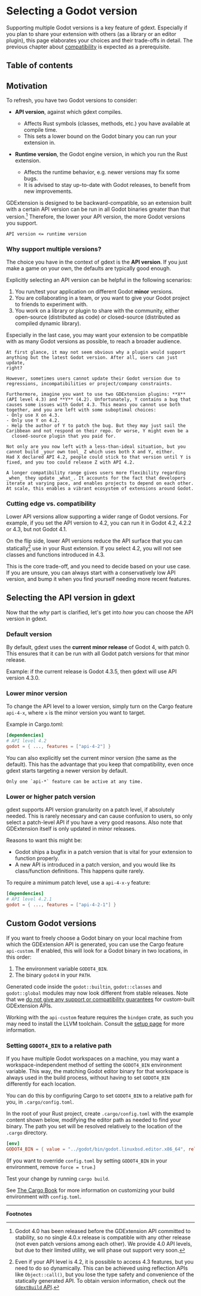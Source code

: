<!--
  ~ Copyright (c) godot-rust; Bromeon and contributors.
  ~ This Source Code Form is subject to the terms of the Mozilla Public
  ~ License, v. 2.0. If a copy of the MPL was not distributed with this
  ~ file, You can obtain one at https://mozilla.org/MPL/2.0/.
-->

# Selecting a Godot version

Supporting multiple Godot versions is a key feature of gdext. Especially if you plan to share your extension with others (as a library or an
editor plugin), this page elaborates your choices and their trade-offs in detail. The previous chapter about [compatibility][compat] is
expected as a prerequisite.


## Table of contents

<!-- toc -->


## Motivation

To refresh, you have two Godot versions to consider:

- **API version**, against which gdext compiles.
  - Affects Rust symbols (classes, methods, etc.) you have available at compile time.
  - This sets a lower bound on the Godot binary you can run your extension in.
  
- **Runtime version**, the Godot engine version, in which you run the Rust extension.
  - Affects the runtime behavior, e.g. newer versions may fix some bugs.
  - It is advised to stay up-to-date with Godot releases, to benefit from new improvements.

GDExtension is designed to be backward-compatible, so an extension built with a certain API version can be run in all Godot binaries greater
than that version.[^compat-4-0] Therefore, the lower your API version, the more Godot versions you support.

```admonish abstract title="In other words:"
API version <= runtime version
```

  
### Why support multiple versions?

The choice you have in the context of gdext is the **API version**. If you just make a game on your own, the defaults are typically good enough.

Explicitly selecting an API version can be helpful in the following scenarios:

1. You run/test your application on different Godot **minor** versions.
2. You are collaborating in a team, or you want to give your Godot project to friends to experiment with.
3. You work on a library or plugin to share with the community, either open-source (distributed as code) or closed-source (distributed as
   compiled dynamic library).

Especially in the last case, you may want your extension to be compatible with as many Godot versions as possible, to reach a broader audience.

```admonish tip title="Building an ecosystem"
At first glance, it may not seem obvious why a plugin would support anything but the latest Godot version. After all, users can just update,
right?

However, sometimes users cannot update their Godot version due to regressions, incompatibilities or project/company constraints.

Furthermore, imagine you want to use two GDExtension plugins: **X** (API level 4.3) and **Y** (4.2). Unfortunately, Y contains a bug that 
causes some issues with Godot 4.3. This means you cannot use both together, and you are left with some suboptimal choices:
- Only use X on 4.3.
- Only use Y on 4.2.
- Help the author of Y to patch the bug. But they may just sail the Caribbean and not respond on their repo. Or worse, Y might even be a
  closed-source plugin that you paid for.

Not only are you now left with a less-than-ideal situation, but you cannot build _your own tool_ Z which uses both X and Y, either.
Had X declared API 4.2, people could stick to that version until Y is fixed, and you too could release Z with API 4.2.

A longer compatibility range gives users more flexibility regarding _when_ they update _what_. It accounts for the fact that developers
iterate at varying pace, and enables projects to depend on each other. At scale, this enables a vibrant ecosystem of extensions around Godot.
```


### Cutting edge vs. compatibility

Lower API versions allow supporting a wider range of Godot versions. For example, if you set the API version to 4.2, you can run it in Godot
4.2, 4.2.2 or 4.3, but not Godot 4.1.

On the flip side, lower API versions reduce the API surface that you can statically[^dynamic-features] use in your Rust extension. If you
select 4.2, you will not see classes and functions introduced in 4.3.

This is the core trade-off, and you need to decide based on your use case. If you are unsure, you can always start with a conservatively low API
version, and bump it when you find yourself needing more recent features.


## Selecting the API version in gdext

Now that the _why_ part is clarified, let's get into _how_ you can choose the API version in gdext.


### Default version

By default, gdext uses the **current minor release** of Godot 4, with patch 0. This ensures that it can be run with all Godot patch versions
for that minor release.

Example: if the current release is Godot 4.3.5, then gdext will use API version 4.3.0.


### Lower minor version

To change the API level to a lower version, simply turn on the Cargo feature `api-4-x`, where `x` is the minor version you want to target.

Example in Cargo.toml:

```toml
[dependencies]
# API level 4.2
godot = { ..., features = ["api-4-2"] }
```

You can also explicitly set the current minor version (the same as the default). This has the advantage that you keep that compatibility,
even once gdext starts targeting a newer version by default.

```admonish note title="Mutual exclusivity"
Only one `api-*` feature can be active at any time.
```


### Lower or higher patch version

gdext supports API version granularity on a patch level, if absolutely needed. This is rarely necessary and can cause confusion to users,
so only select a patch-level API if you have a very good reasons. Also note that GDExtension itself is only updated in minor releases.

Reasons to want this might be:

- Godot ships a bugfix in a patch version that is vital for your extension to function properly.
- A new API is introduced in a patch version, and you would like its class/function definitions. This happens quite rarely.

To require a minimum patch level, use a `api-4-x-y` feature:

```toml
[dependencies]
# API level 4.2.1
godot = { ..., features = ["api-4-2-1"] }
```


## Custom Godot versions

If you want to freely choose a Godot binary on your local machine from which the GDExtension API is generated, you can use the Cargo feature
`api-custom`. If enabled, this will look for a Godot binary in two locations, in this order:

1. The environment variable `GODOT4_BIN`.
2. The binary `godot4` in your `PATH`.

Generated code inside the `godot::builtin`, `godot::classes` and `godot::global` modules may now look different from stable releases.
Note that we [do not give any support or compatibility guarantees][no-custom-support] for custom-built GDExtension APIs.

Working with the `api-custom` feature requires the `bindgen` crate, as such you may need to install the LLVM toolchain.
Consult the [setup page][setup-llvm] for more information.


### Setting `GODOT4_BIN` to a relative path

If you have multiple Godot workspaces on a machine, you may want a workspace-independent method of setting the `GODOT4_BIN` environment variable.
This way, the matching Godot editor binary for that workspace is always used in the build process, without having to set `GODOT4_BIN` differently
for each location.

You can do this by configuring Cargo to set `GODOT4_BIN` to a relative path for you, in `.cargo/config.toml`.

In the root of your Rust project, create `.cargo/config.toml` with the example content shown below, modifying the editor path as needed to find
your binary. The path you set will be resolved relatively to the location of the `.cargo` directory.

```toml
[env]
GODOT4_BIN = { value = "../godot/bin/godot.linuxbsd.editor.x86_64", relative = true, force = true }
```

(If you want to override `config.toml` by setting `GODOT4_BIN` in your environment, remove `force = true`.)

Test your change by running `cargo build`.

See [The Cargo Book](https://doc.rust-lang.org/cargo/reference/config.html) for more information on customizing your build environment with
`config.toml`.


[api-gdext-build]: https://godot-rust.github.io/docs/gdext/master/godot/init/struct.GdextBuild.html
[compat-guarantees]: compatibility.md#current-guarantees
[compat]: compatibility.md
[no-custom-support]: compatibility.md#out-of-scope
[setup-llvm]: ../intro/setup.md#llvm

---

**Footnotes**

[^compat-4-0]: Godot 4.0 has been released before the GDExtension API committed to stability, so no single 4.0.x release is compatible with any
other release (not even patch versions among each other). We provide 4.0 API levels, but due to their limited utility, we will phase out
support very soon.

[^dynamic-features]: Even if your API level is 4.2, it is possible to access 4.3 features, but you need to do so dynamically. This can be
achieved using reflection APIs like `Object::call()`, but you lose the type safety and convenience of the statically generated API.
To obtain version information, check out the [`GdextBuild` API][api-gdext-build].
